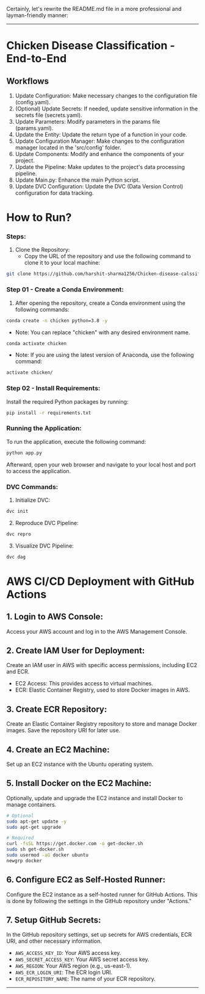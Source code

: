 Certainly, let's rewrite the README.md file in a more professional and layman-friendly manner:

---

# Chicken Disease Classification - End-to-End

## Workflows

1. Update Configuration: Make necessary changes to the configuration file (config.yaml).
2. (Optional) Update Secrets: If needed, update sensitive information in the secrets file (secrets.yaml).
3. Update Parameters: Modify parameters in the params file (params.yaml).
4. Update the Entity: Update the return type of a function in your code.
5. Update Configuration Manager: Make changes to the configuration manager located in the 'src/config' folder.
6. Update Components: Modify and enhance the components of your project.
7. Update the Pipeline: Make updates to the project's data processing pipeline.
8. Update Main.py: Enhance the main Python script.
9. Update DVC Configuration: Update the DVC (Data Version Control) configuration for data tracking.

# How to Run?

### Steps:

1. Clone the Repository:
   - Copy the URL of the repository and use the following command to clone it to your local machine:

```bash
git clone https://github.com/harshit-sharma1256/Chicken-disease-calssification-end-to-end.git
```

### Step 01 - Create a Conda Environment:

1. After opening the repository, create a Conda environment using the following commands:

```bash
conda create -n chicken python=3.8 -y
```

   - Note: You can replace "chicken" with any desired environment name.

```bash
conda activate chicken
```

   - Note: If you are using the latest version of Anaconda, use the following command:

```bash
activate chicken/
```

### Step 02 - Install Requirements:

Install the required Python packages by running:

```bash
pip install -r requirements.txt
```

### Running the Application:

To run the application, execute the following command:

```bash
python app.py
```

Afterward, open your web browser and navigate to your local host and port to access the application.

### DVC Commands:

1. Initialize DVC:

```bash
dvc init
```

2. Reproduce DVC Pipeline:

```bash
dvc repro
```

3. Visualize DVC Pipeline:

```bash
dvc dag
```

# AWS CI/CD Deployment with GitHub Actions

## 1. Login to AWS Console:

Access your AWS account and log in to the AWS Management Console.

## 2. Create IAM User for Deployment:

Create an IAM user in AWS with specific access permissions, including EC2 and ECR.

- EC2 Access: This provides access to virtual machines.
- ECR: Elastic Container Registry, used to store Docker images in AWS.

## 3. Create ECR Repository:

Create an Elastic Container Registry repository to store and manage Docker images. Save the repository URI for later use.

## 4. Create an EC2 Machine:

Set up an EC2 instance with the Ubuntu operating system.

## 5. Install Docker on the EC2 Machine:

Optionally, update and upgrade the EC2 instance and install Docker to manage containers.

```bash
# Optional
sudo apt-get update -y
sudo apt-get upgrade

# Required
curl -fsSL https://get.docker.com -o get-docker.sh
sudo sh get-docker.sh
sudo usermod -aG docker ubuntu
newgrp docker
```

## 6. Configure EC2 as Self-Hosted Runner:

Configure the EC2 instance as a self-hosted runner for GitHub Actions. This is done by following the settings in the GitHub repository under "Actions."

## 7. Setup GitHub Secrets:

In the GitHub repository settings, set up secrets for AWS credentials, ECR URI, and other necessary information.

- `AWS_ACCESS_KEY_ID`: Your AWS access key.
- `AWS_SECRET_ACCESS_KEY`: Your AWS secret access key.
- `AWS_REGION`: Your AWS region (e.g., us-east-1).
- `AWS_ECR_LOGIN_URI`: The ECR login URI.
- `ECR_REPOSITORY_NAME`: The name of your ECR repository.

---

